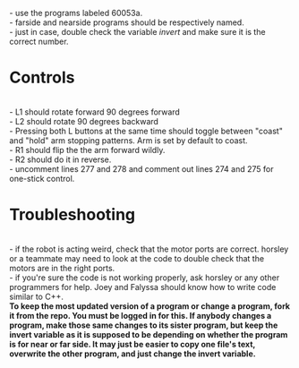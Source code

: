 <p>- use the programs labeled 60053a.<br>- farside and nearside programs should be respectively named. <br>- just in case, double check the variable <i>invert</i> and make sure it is the correct number.<br><h1>Controls</h1><br>- L1 should rotate forward 90 degrees forward<br>- L2 should rotate 90 degrees backward<br>- Pressing both L buttons at the same time should toggle between "coast" and "hold" arm stopping patterns. Arm is set by default to coast.<br>- R1 should flip the the arm forward wildly.<br>- R2 should do it in reverse.<br>- uncomment lines 277 and 278 and comment out lines 274 and 275 for one-stick control.<h1>Troubleshooting</h1><br>- if the robot is acting weird, check that the motor ports are correct. horsley or a teammate may need to look at the code to double check that the motors are in the right ports.<br>- if you're sure the code is not working properly, ask horsley or any other programmers for help. Joey and Falyssa should know how to write code similar to C++.<br><b>To keep the most updated version of a program or change a program, fork it from the repo. You must be logged in for this. If anybody changes a program, make those same changes to its sister program, but keep the invert variable as it is supposed to be depending on whether the program is for near or far side. It may just be easier to copy one file's text, overwrite the other program, and just change the invert variable.</b></p>
